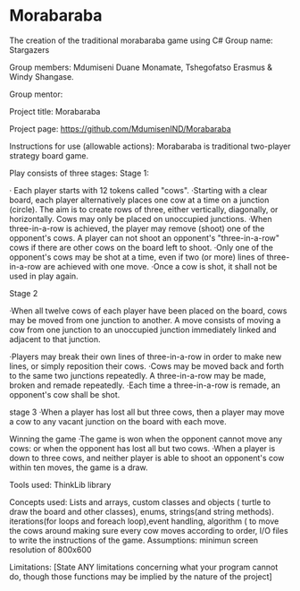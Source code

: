 # Morabaraba
The creation of the traditional morabaraba game using C#
Group name: Stargazers

Group members: Mdumiseni Duane Monamate, Tshegofatso Erasmus & Windy Shangase.

Group mentor: 

Project title: Morabaraba

Project page: https://github.com/MdumisenIND/Morabaraba

Instructions for use (allowable actions): Morabaraba is traditional two-player strategy board game. 

Play consists of three stages:
Stage 1:

· Each player starts with 12 tokens called "cows".
·Starting with a clear board, each player alternatively places one cow at a time on a junction (circle). The aim is to create rows of three, either vertically, diagonally, or horizontally. Cows may only be placed on unoccupied junctions.
·When three-in-a-row is achieved, the player may remove (shoot) one of the opponent's cows. A player can not shoot an opponent's "three-in-a-row" cows if there are other cows on the board left to shoot.
·Only one of the opponent's cows may be shot at a time, even if two (or more) lines of three-in-a-row are achieved with one move.
·Once a cow is shot, it shall not be used in play again.

Stage 2 

·When all twelve cows of each player have been placed on the board, cows may be moved from one junction to another. A move consists of moving a cow from one junction to an unoccupied junction immediately linked and adjacent to that junction.

·Players may break their own lines of three-in-a-row in order to make new lines, or simply reposition their cows.
·Cows may be moved back and forth to the same two junctions repeatedly. A three-in-a-row may be made, broken and remade repeatedly.
·Each time a three-in-a-row is remade, an opponent's cow shall be shot.

stage 3
·When a player has lost all but three cows, then a player may move a cow to any vacant junction on the board with each move.

 

Winning the game
·The game is won when the opponent cannot move any cows: or when the opponent has lost all but two cows.
·When a player is down to three cows, and neither player is able to shoot an opponent's cow within ten moves, the game is a draw.

Tools used: ThinkLib library

Concepts used: Lists and arrays, custom classes and objects ( turtle to draw the board and other classes), enums, strings(and string methods). iterations(for loops and foreach loop),event handling, algorithm ( to move the cows around making sure every cow moves according to order, I/O files to write the instructions of the game.
Assumptions: minimun screen resolution of 800x600

Limitations: [State ANY limitations concerning what your program cannot do, though those functions may be implied by the nature of the project]

